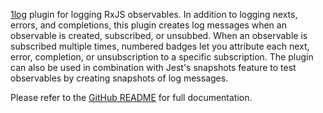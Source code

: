 <!-- README for NPM; the one for GitHub is in .github directory. -->

[1log](https://github.com/ivan7237d/1log) plugin for logging RxJS observables. In addition to logging nexts, errors, and completions, this plugin creates log messages when an observable is created, subscribed, or unsubbed. When an observable is subscribed multiple times, numbered badges let you attribute each next, error, completion, or unsubscription to a specific subscription. The plugin can also be used in combination with Jest's snapshots feature to test observables by creating snapshots of log messages.

Please refer to the [GitHub README](https://github.com/ivan7237d/1log-rxjs) for full documentation.
